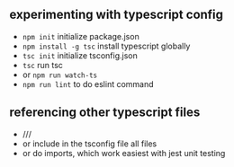 ## experimenting with typescript config
* `npm init` initialize package.json
* `npm install -g tsc` install typescript globally
* `tsc init` initialize tsconfig.json
* `tsc` run tsc
* or `npm run watch-ts`
* `npm run lint` to do eslint command

## referencing other typescript files
* /// <reference path="timer.ts" />
* or include in the tsconfig file all files
* or do imports, which work easiest with jest unit testing